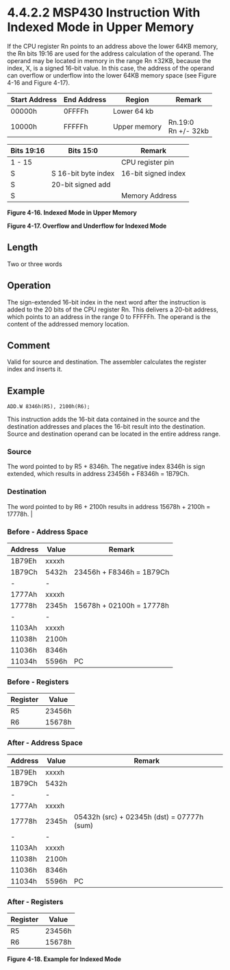 # 4.4.2.2 MSP430 Instruction With Indexed Mode in Upper Memory

If the CPU register Rn points to an address above the lower 64KB memory, the Rn bits 19:16 are used for the address calculation of the operand.
The operand may be located in memory in the range Rn ±32KB, because the index, X, is a signed 16-bit value.
In this case, the address of the operand can overflow or underflow into the lower 64KB memory space (see Figure 4-16 and Figure 4-17).

| Start Address | End Address | Region       | Remark                 |
| ------------- | ----------- | ------------ | ---------------------- |
| 00000h        | 0FFFFh      | Lower 64 kb  |                        |
| 10000h        | FFFFFh      | Upper memory | Rn.19:0<br>Rn +/- 32kb |

| Bits 19:16 | Bits 15:0           | Remark              |
| ---------- | ------------------- | ------------------- |
| 1 - 15     |                     | CPU register pin    |
| S          | S 16-bit byte index | 16-bit signed index |
| S          | 20-bit signed add   |                     |
| S          |                     | Memory Address      |

**Figure 4-16. Indexed Mode in Upper Memory**

**Figure 4-17. Overflow and Underflow for Indexed Mode**



## Length

Two or three words

## Operation

The sign-extended 16-bit index in the next word after the instruction is added to the 20 bits of the CPU register Rn. This delivers a 20-bit address, which points to an address in the range 0 to FFFFFh. The operand is the content of the addressed memory location.

## Comment

Valid for source and destination. The assembler calculates the register index and inserts it.


## Example

`ADD.W 8346h(R5), 2100h(R6);`

This instruction adds the 16-bit data contained in the source and the destination addresses and places the 16-bit result into the destination. Source and destination operand can be located in the entire address range.

### Source

The word pointed to by R5 + 8346h. The negative index 8346h is sign extended, which results in address 23456h + F8346h = 1B79Ch.

### Destination

The word pointed to by R6 + 2100h results in address 15678h + 2100h = 17778h.                                                                                                                                                                                                    |

### Before - Address Space

| Address | Value | Remark                   |
| ------- | ----- | ------------------------ |
| 1B79Eh  | xxxxh |                          |
| 1B79Ch  | 5432h | 23456h + F8346h = 1B79Ch |
| -       | -     |                          |
| 1777Ah  | xxxxh |                          |
| 17778h  | 2345h | 15678h + 02100h = 17778h |
| -       | -     |                          |
| 1103Ah  | xxxxh |                          |
| 11038h  | 2100h |                          |
| 11036h  | 8346h |                          |
| 11034h  | 5596h | PC                       |

### Before - Registers

| Register | Value  |
| -------- | ------ |
| R5       | 23456h |
| R6       | 15678h |

### After - Address Space

| Address | Value | Remark                                     |
| ------- | ----- | ------------------------------------------ |
| 1B79Eh  | xxxxh |                                            |
| 1B79Ch  | 5432h |                                            |
| -       | -     |                                            |
| 1777Ah  | xxxxh |                                            |
| 17778h  | 2345h | 05432h (src) + 02345h (dst) = 07777h (sum) |
| -       | -     |                                            |
| 1103Ah  | xxxxh |                                            |
| 11038h  | 2100h |                                            |
| 11036h  | 8346h |                                            |
| 11034h  | 5596h | PC                                         |

### After - Registers

| Register | Value  |
| -------- | ------ |
| R5       | 23456h |
| R6       | 15678h |

**Figure 4-18. Example for Indexed Mode**
